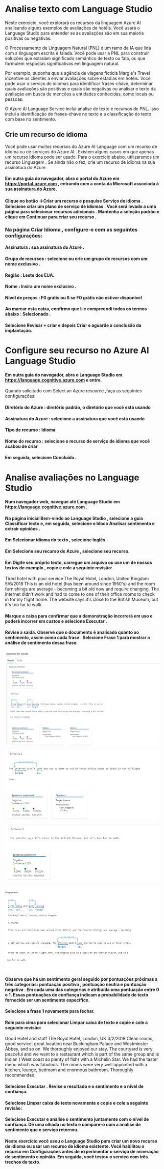 # Analise texto com Language Studio
Neste exercício, você explorará os recursos da linguagem Azure AI analisando alguns exemplos de avaliações de hotéis. Você usará o Language Studio para entender se as avaliações são em sua maioria positivas ou negativas.

O Processamento de Linguagem Natural (PNL) é um ramo da IA ​​que lida com a linguagem escrita e falada. Você pode usar a PNL para construir soluções que extraiam significado semântico de texto ou fala, ou que formulem respostas significativas em linguagem natural.

Por exemplo, suponha que a agência de viagens fictícia Margie's Travel incentive os clientes a enviar avaliações sobre estadias em hotéis. Você pode usar o serviço de idiomas para identificar frases-chave, determinar quais avaliações são positivas e quais são negativas ou analisar o texto da avaliação em busca de menções a entidades conhecidas, como locais ou pessoas.

O Azure AI Language Service inclui análise de texto e recursos de PNL. Isso inclui a identificação de frases-chave no texto e a classificação do texto com base no sentimento.


## Crie um recurso de idioma
Você pode usar muitos recursos do Azure AI Language com um recurso de idioma ou de serviços do Azure AI . Existem alguns casos em que apenas um recurso Idioma pode ser usado. Para o exercício abaixo, utilizaremos um recurso Linguagem . Se ainda não o fez, crie um recurso de idioma na sua assinatura do Azure.

#### Em outra guia do navegador, abra o portal do Azure em https://portal.azure.com , entrando com a conta da Microsoft associada à sua assinatura do Azure.

#### Clique no botão ＋Criar um recurso e pesquise Serviço de idioma . Selecione criar um plano de serviço de idiomas . Você será levado a uma página para selecionar recursos adicionais . Mantenha a seleção padrão e clique em Continuar para criar seu recurso .

### Na página Criar Idioma , configure-o com as seguintes configurações:

#### Assinatura : sua assinatura do Azure .

#### Grupo de recursos : selecione ou crie um grupo de recursos com um nome exclusivo .

#### Região : Leste dos EUA.

#### Nome : Insira um nome exclusivo .

#### Nível de preços : F0 grátis ou S se F0 grátis não estiver disponível

#### Ao marcar esta caixa, confirmo que li e compreendi todos os termos abaixo : Selecionado .

#### Selecione Revisar + criar e depois Criar e aguarde a conclusão da implantação.

# Configure seu recurso no Azure AI Language Studio 
#### Em outra guia do navegador, abra o Language Studio em https://language.cognitive.azure.com e entre.

Quando solicitado com Select an Azure resource ,faça as seguintes configurações:

#### Diretório do Azure : diretório padrão, o diretório que você está usando
#### Assinatura do Azure : selecione a assinatura que você está usando
#### Tipo de recurso : Idioma
#### Nome do recurso : selecione o recurso de serviço de idioma que você acabou de criar
#### Em seguida, selecione Concluído .


# Analise avaliações no Language Studio
#### Num navegador web, navegue até Language Studio em https://language.cognitive.azure.com .

#### Na página inicial Bem-vindo ao Language Studio , selecione a guia Classificar texto e, em seguida, selecione o bloco Analisar sentimento e extrair opiniões .

#### Em Selecionar idioma do texto , selecione Inglês .

#### Em Selecione seu recurso do Azure , selecione seu recurso.

#### Em Digite seu próprio texto, carregue um arquivo ou use um de nossos textos de exemplo , copie e cole a seguinte revisão:

 Tired hotel with poor service
 The Royal Hotel, London, United Kingdom
 5/6/2018
 This is an old hotel (has been around since 1950's) and the room furnishings are average - becoming a bit old now and require changing. The internet didn't work and had to come to one of their office rooms to check in for my flight home. The website says it's close to the British Museum, but it's too far to walk.


 #### Marque a caixa para confirmar que a demonstração incorrerá em uso e poderá incorrer em custos e selecione Executar .

 #### Revise a saída. Observe que o documento é analisado quanto ao sentimento, assim como cada frase . Selecione Frase 1 para mostrar a análise de sentimento dessa frase.
![](https://github.com/DevRipp/LAB--An-lise-de-Sentimentos/blob/main/Imagens/imagem1.png)

![](https://github.com/DevRipp/LAB--An-lise-de-Sentimentos/blob/main/Imagens/imagem2.png)

![](https://github.com/DevRipp/LAB--An-lise-de-Sentimentos/blob/main/Imagens/imagem3.png)

![](https://github.com/DevRipp/LAB--An-lise-de-Sentimentos/blob/main/Imagens/imagem4.png)
 #### Observe que há um sentimento geral seguido por pontuações próximas a três categorias: pontuação positiva , pontuação neutra e pontuação negativa . Em cada uma das categorias é atribuída uma pontuação entre 0 e 1. Essas pontuações de confiança indicam a probabilidade do texto fornecido ser um sentimento específico.

 #### Selecione a frase 1 novamente para fechar.

 #### Role para cima para selecionar Limpar caixa de texto e copie e cole a seguinte revisão:

  Good Hotel and staff
 The Royal Hotel, London, UK
 3/2/2018
 Clean rooms, good service, great location near Buckingham Palace and Westminster Abbey, and so on. We thoroughly enjoyed our stay. The courtyard is very peaceful and we went to a restaurant which is part of the same group and is Indian ( West coast so plenty of fish) with a Michelin Star. We had the taster menu which was fabulous. The rooms were very well appointed with a kitchen, lounge, bedroom and enormous bathroom. Thoroughly recommended.


  #### Selecione Executar . Revise o resultado e o sentimento e o nível de confiança.

 #### Selecione Limpar caixa de texto novamente e copie e cole a seguinte revisão:

 #### Selecione Executar e analise o sentimento juntamente com o nível de confiança. Dê uma olhada no texto e compare-o com a análise de sentimento que o serviço retornou.

 #### Neste exercício você usou o Language Studio para criar um novo recurso de idioma ou usar um recurso de idioma existente. Você habilitou o recurso em Configurações antes de experimentar o serviço de mineração de sentimento e opinião. Em seguida, você testou o serviço com três trechos de texto.
